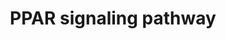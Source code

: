 ---
annotations:
- id: PW:0001355
  parent: regulatory pathway
  type: Pathway Ontology
  value: peroxisome proliferator-activated receptor signaling pathway
authors:
- Khanspers
- MaintBot
- Eweitz
- Egonw
description: 'Peroxisome proliferator-activated receptors (PPARs) are nuclear hormone
  receptors that are activated by fatty acids and their derivatives. PPAR has three
  subtypes (PPARalpha, beta/delta, and gamma) showing different expression patterns
  in vertebrates. Each of them is encoded in a separate gene and binds fatty acids
  and eicosanoids. PPARalpha plays a role in the clearance of circulating or cellular
  lipids via the regulation of gene expression involved in lipid metabolism in liver
  and skeletal muscle. PPARbeta/delta is involved in lipid oxidation and cell proliferation.
  PPARgamma promotes adipocyte differentiation to enhance blood glucose uptake.  Source:
  KEGG (http://www.genome.jp/dbget-bin/www_bget?pathway+dre03320)'
last-edited: 2021-05-15
organisms:
- Danio rerio
redirect_from:
- /index.php/Pathway:WP4020
- /instance/WP4020
- /instance/WP4020_rr123454
revision: r123454
schema-jsonld:
- '@context': https://schema.org/
  '@id': https://wikipathways.github.io/pathways/WP4020.html
  '@type': Dataset
  creator:
    '@type': Organization
    name: WikiPathways
  description: 'Peroxisome proliferator-activated receptors (PPARs) are nuclear hormone
    receptors that are activated by fatty acids and their derivatives. PPAR has three
    subtypes (PPARalpha, beta/delta, and gamma) showing different expression patterns
    in vertebrates. Each of them is encoded in a separate gene and binds fatty acids
    and eicosanoids. PPARalpha plays a role in the clearance of circulating or cellular
    lipids via the regulation of gene expression involved in lipid metabolism in liver
    and skeletal muscle. PPARbeta/delta is involved in lipid oxidation and cell proliferation.
    PPARgamma promotes adipocyte differentiation to enhance blood glucose uptake.  Source:
    KEGG (http://www.genome.jp/dbget-bin/www_bget?pathway+dre03320)'
  keywords:
  - 9-cis-Retinoic acid
  - Clofibrate
  - NSAIDs
  - VLDLChylomicron
  - acaa1
  - acadl
  - acadm
  - acox1
  - acox3
  - acs11a
  - acs11b
  - acs13a
  - acs13b
  - acs14a
  - acs14b
  - acs15
  - acs16
  - acsbg1
  - acsbg2
  - adipoqa
  - adipoqb
  - angpt14
  - apoa1a
  - aqp7
  - cd36
  - cpt1aa
  - cpt1ab
  - cpt2
  - cyp27a1.2
  - cyp27a1.4
  - cyp7a1
  - cyp8b1
  - dbi
  - ehhadh
  - eicosanoid
  - fabp1a
  - fabp2
  - fabp3
  - fabp6
  - fabp7a
  - fabp7b
  - fads2
  - ilk
  - lpl
  - nr1h3
  - pck1
  - pck2
  - pdpk1b
  - plin2
  - pltp
  - pparab
  - rxrga
  - saturated fatty acids
  - scd
  - scdb
  - scp2a
  - 'si:ch211-202a12.4 '
  - si:dkey-91i10.3
  - slc27a1a
  - slc27a1b
  - slc27a4
  - slc27a6
  - sorbs1
  - thiazolidinediones
  - ubb
  - ubc
  - unsaturated fatty acids
  - zgc:101540
  - zgc:172295
  license: CC0
  name: PPAR signaling pathway
seo: CreativeWork
title: PPAR signaling pathway
wpid: WP4020
---